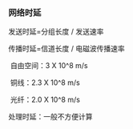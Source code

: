 ### 网络时延

发送时延=分组长度 / 发送速率

传播时延=信道长度 / 电磁波传播速率

​	自由空间：3 X 10^8 m/s

​	铜线：2.3 X 10^8 m/s

​	光纤：2.0 X 10^8 m/s

处理时延：一般不方便计算